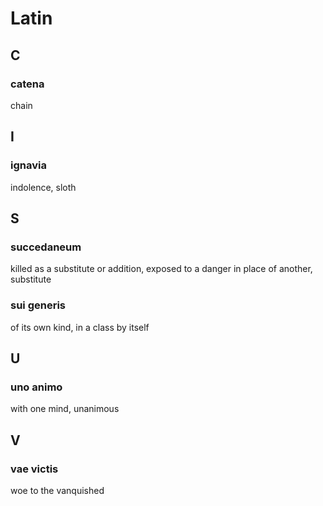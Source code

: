 # Latin

## C
### catena
chain

## I

### ignavia
indolence, sloth

## S

### succedaneum
killed as a substitute or addition, exposed to a danger in place of another, substitute

### sui generis
of its own kind, in a class by itself

## U

### uno animo
with one mind, unanimous

## V

### vae victis
woe to the vanquished
